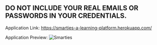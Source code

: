 ## DO NOT INCLUDE YOUR REAL EMAILS OR PASSWORDS IN YOUR CREDENTIALS.

Application Link: https://smarties-a-learning-platform.herokuapp.com/

Application Preview:
![Smarties](https://s1.ax1x.com/2022/08/30/vhCJAO.png)
